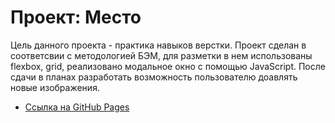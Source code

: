 # Проект: Место

Цель данного проекта - практика навыков верстки. Проект сделан в соответсвии с методологией БЭМ, для разметки в нем использованы flexbox, grid, реализовано модальное окно с помощью JavaScript. После сдачи в планах разработать возможность пользователю доавлять новые изображения.


* [Ссылка на GitHub Pages](https://antonovkae.github.io/mesto/index.html)


